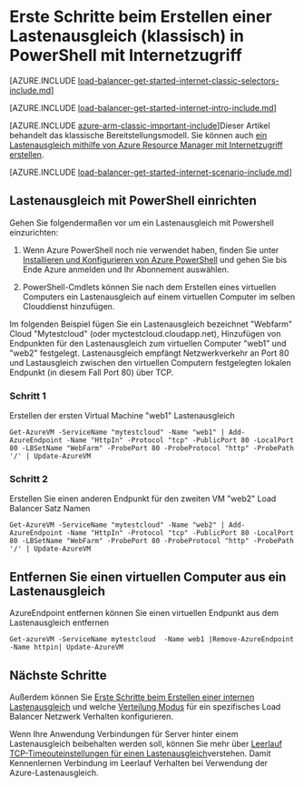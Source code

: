<properties
   pageTitle="Erste Schritte beim Erstellen einer Internetschnittstelle Lastenausgleich im klassischen Modus mit PowerShell | Microsoft Azure"
   description="Erstellen Sie ein System zum Lastenausgleich im klassischen Modus mit PowerShell mit Internetzugriff"
   services="load-balancer"
   documentationCenter="na"
   authors="sdwheeler"
   manager="carmonm"
   editor=""
   tags="azure-service-management"
/>
<tags
   ms.service="load-balancer"
   ms.devlang="na"
   ms.topic="get-started-article"
   ms.tgt_pltfrm="na"
   ms.workload="infrastructure-services"
   ms.date="04/05/2016"
   ms.author="sewhee" />

# <a name="get-started-creating-an-internet-facing-load-balancer-classic-in-powershell"></a>Erste Schritte beim Erstellen einer Lastenausgleich (klassisch) in PowerShell mit Internetzugriff

[AZURE.INCLUDE [load-balancer-get-started-internet-classic-selectors-include.md](../../includes/load-balancer-get-started-internet-classic-selectors-include.md)]

[AZURE.INCLUDE [load-balancer-get-started-internet-intro-include.md](../../includes/load-balancer-get-started-internet-intro-include.md)]

[AZURE.INCLUDE [azure-arm-classic-important-include](../../includes/azure-arm-classic-important-include.md)]Dieser Artikel behandelt das klassische Bereitstellungsmodell. Sie können auch [ein Lastenausgleich mithilfe von Azure Resource Manager mit Internetzugriff erstellen](load-balancer-get-started-internet-arm-ps.md).

[AZURE.INCLUDE [load-balancer-get-started-internet-scenario-include.md](../../includes/load-balancer-get-started-internet-scenario-include.md)]



## <a name="set-up-load-balancer-using-powershell"></a>Lastenausgleich mit PowerShell einrichten

Gehen Sie folgendermaßen vor um ein Lastenausgleich mit Powershell einzurichten:

1. Wenn Azure PowerShell noch nie verwendet haben, finden Sie unter [Installieren und Konfigurieren von Azure PowerShell](../../articles/powershell-install-configure.md) und gehen Sie bis Ende Azure anmelden und Ihr Abonnement auswählen.


2. PowerShell-Cmdlets können Sie nach dem Erstellen eines virtuellen Computers ein Lastenausgleich auf einem virtuellen Computer im selben Clouddienst hinzufügen.

Im folgenden Beispiel fügen Sie ein Lastenausgleich bezeichnet "Webfarm" Cloud "Mytestcloud" (oder myctestcloud.cloudapp.net), Hinzufügen von Endpunkten für den Lastenausgleich zum virtuellen Computer "web1" und "web2" festgelegt. Lastenausgleich empfängt Netzwerkverkehr an Port 80 und Lastausgleich zwischen den virtuellen Computern festgelegten lokalen Endpunkt (in diesem Fall Port 80) über TCP.


### <a name="step-1"></a>Schritt 1
Erstellen der ersten Virtual Machine "web1" Lastenausgleich

    Get-AzureVM -ServiceName "mytestcloud" -Name "web1" | Add-AzureEndpoint -Name "HttpIn" -Protocol "tcp" -PublicPort 80 -LocalPort 80 -LBSetName "WebFarm" -ProbePort 80 -ProbeProtocol "http" -ProbePath '/' | Update-AzureVM

### <a name="step-2"></a>Schritt 2

Erstellen Sie einen anderen Endpunkt für den zweiten VM "web2" Load Balancer Satz Namen

    Get-AzureVM -ServiceName "mytestcloud" -Name "web2" | Add-AzureEndpoint -Name "HttpIn" -Protocol "tcp" -PublicPort 80 -LocalPort 80 -LBSetName "WebFarm" -ProbePort 80 -ProbeProtocol "http" -ProbePath '/' | Update-AzureVM

## <a name="remove-a-virtual-machine-from-a-load-balancer"></a>Entfernen Sie einen virtuellen Computer aus ein Lastenausgleich

AzureEndpoint entfernen können Sie einen virtuellen Endpunkt aus dem Lastenausgleich entfernen

    Get-azureVM -ServiceName mytestcloud  -Name web1 |Remove-AzureEndpoint -Name httpin| Update-AzureVM

## <a name="next-steps"></a>Nächste Schritte

Außerdem können Sie [Erste Schritte beim Erstellen einer internen Lastenausgleich](load-balancer-get-started-ilb-classic-ps.md) und welche [Verteilung Modus](load-balancer-distribution-mode.md) für ein spezifisches Load Balancer Netzwerk Verhalten konfigurieren.

Wenn Ihre Anwendung Verbindungen für Server hinter einem Lastenausgleich beibehalten werden soll, können Sie mehr über [Leerlauf TCP-Timeouteinstellungen für einen Lastenausgleich](load-balancer-tcp-idle-timeout.md)verstehen. Damit Kennenlernen Verbindung im Leerlauf Verhalten bei Verwendung der Azure-Lastenausgleich.

